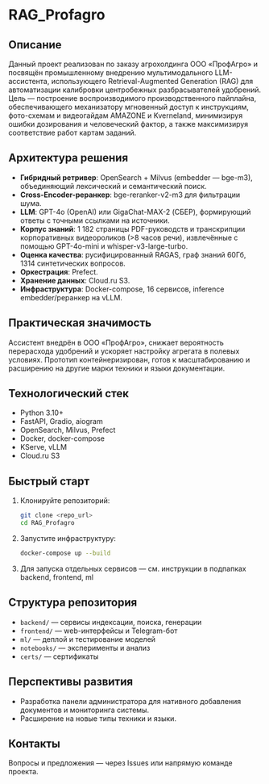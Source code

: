 # RAG_Profagro

## Описание

Данный проект реализован по заказу агрохолдинга ООО «ПрофАгро» и посвящён промышленному внедрению мультимодального LLM-ассистента, использующего Retrieval-Augmented Generation (RAG) для автоматизации калибровки центробежных разбрасывателей удобрений. Цель — построение воспроизводимого производственного пайплайна, обеспечивающего механизатору мгновенный доступ к инструкциям, фото-схемам и видеогайдам AMAZONE и Kverneland, минимизируя ошибки дозирования и человеческий фактор, а также максимизируя соответствие работ картам заданий.

## Архитектура решения

- **Гибридный ретривер**: OpenSearch + Milvus (embedder — bge-m3), объединяющий лексический и семантический поиск.
- **Cross-Encoder-реранкер**: bge-reranker-v2-m3 для фильтрации шума.
- **LLM**: GPT-4o (OpenAI) или GigaChat-MAX-2 (СБЕР), формирующий ответы с точными ссылками на источники.
- **Корпус знаний**: 1 182 страницы PDF-руководств и транскрипции корпоративных видеороликов (>8 часов речи), извлечённые с помощью GPT-4o-mini и whisper-v3-large-turbo.
- **Оценка качества**: русифицированный RAGAS, граф знаний 60Гб, 1314 синтетических вопросов.
- **Оркестрация**: Prefect.
- **Хранение данных**: Cloud.ru S3.
- **Инфраструктура**: Docker-compose, 16 сервисов, inference embedder/реранкер на vLLM.

## Практическая значимость

Ассистент внедрён в ООО «ПрофАгро», снижает вероятность перерасхода удобрений и ускоряет настройку агрегата в полевых условиях. Прототип контейнеризирован, готов к масштабированию и расширению на другие марки техники и языки документации.

## Технологический стек

- Python 3.10+
- FastAPI, Gradio, aiogram
- OpenSearch, Milvus, Prefect
- Docker, docker-compose
- KServe, vLLM
- Cloud.ru S3

## Быстрый старт

1. Клонируйте репозиторий:
   ```bash
   git clone <repo_url>
   cd RAG_Profagro
   ```
2. Запустите инфраструктуру:
   ```bash
   docker-compose up --build
   ```
3. Для запуска отдельных сервисов — см. инструкции в подпапках backend, frontend, ml

## Структура репозитория

- `backend/` — сервисы индексации, поиска, генерации
- `frontend/` — web-интерфейсы и Telegram-бот
- `ml/` — деплой и тестирование моделей
- `notebooks/` — эксперименты и анализ
- `certs/` — сертификаты

## Перспективы развития

- Разработка панели администратора для нативного добавления документов и мониторинга системы.
- Расширение на новые типы техники и языки.

## Контакты

Вопросы и предложения — через Issues или напрямую команде проекта.